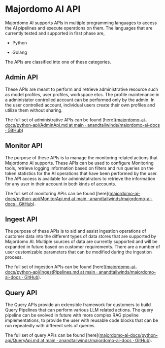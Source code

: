# Majordomo AI API

Majordomo AI supports APIs in multiple programming languages to access the AI pipelines and execute operations on them. The languages that are currently tested and supported in first phase are,

- Python

- Golang

The APIs are classified into one of these categories.

## Admin API

These APIs are meant to perform and retrieve administrative resource such as model profiles, user profiles, workspace etcs. The profile maintenance in a administator controlled account can be performed only by the admin. In the user controlled account, individual users create their own profiles and utilize them without sharing.

The full set of administrative APIs can be found [here]([majordomo-ai-docs/python-api/AdminApi.md at main · anandtailwinds/majordomo-ai-docs · GitHub](https://github.com/anandtailwinds/majordomo-ai-docs/blob/main/python-api/AdminApi.md))

## Monitor API

The purpose of these APIs is to manage the monitoring related actions that Majordomo AI supports. These APIs can be used to configure Monitoring tools, retrieve logging information based on filters and run queries on the token statistics for the AI operations that have been performed by the user. The API access is available for administatrators to retrieve the information for any user in their account in both kinds of accounts. 

The full set of monitoring APIs can be found [here]([majordomo-ai-docs/python-api/MonitorApi.md at main · anandtailwinds/majordomo-ai-docs · GitHub](https://github.com/anandtailwinds/majordomo-ai-docs/blob/main/python-api/MonitorApi.md)).

## Ingest API

The purpose of these APIs is to aid and assist ingestion operations of customer data into the different types of data stores that are supported by Majordomo AI. Multiple sources of data are currently supported and will be expanded in future based on customer requirements. There are a number of user customizable parameters that can be modified during the ingestion process. 

The full set of ingestion APIs can be found [here]([majordomo-ai-docs/python-api/IngestPipelines.md at main · anandtailwinds/majordomo-ai-docs · GitHub](https://github.com/anandtailwinds/majordomo-ai-docs/blob/main/python-api/IngestPipelines.md)).

## Query API

The Query APIs provide an extensible framework for customers to build Query Pipelines that can perform various LLM related actions. The query pipeline can be evolved in future with more complex RAG pipeline implementations, to provide the user with reusable code blocks that can be run repeatedly with different sets of queries.

The full set of query APIs can be found [here]([majordomo-ai-docs/python-api/QueryApi.md at main · anandtailwinds/majordomo-ai-docs · GitHub](https://github.com/anandtailwinds/majordomo-ai-docs/blob/main/python-api/QueryApi.md)).
